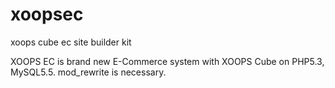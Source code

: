 xoopsec
=======

xoops cube ec site builder kit

XOOPS EC is brand new E-Commerce system with XOOPS Cube on PHP5.3, MySQL5.5. mod_rewrite is necessary.
